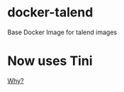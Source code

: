 # docker-talend
Base Docker Image for talend images


# Now uses Tini
[Why?](https://github.com/krallin/tini/issues/8)

